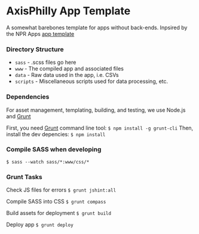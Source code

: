 # AxisPhilly App Template
A somewhat barebones template for apps without back-ends. Inpsired by the NPR Apps [app template](https://github.com/nprapps/app-template)

### Directory Structure

- `sass` - .scss files go here
- `www` - The compiled app and associated files
- `data` - Raw data used in the app, i.e. CSVs
- `scripts` -  Miscellaneous scripts used for data processing, etc.

### Dependencies
For asset management, templating, building, and testing, we use Node.js and [Grunt](http://www.gruntjs.com)

First, you need [Grunt](https://github.com/gruntjs/grunt-cli) command line tool:
`$ npm install -g grunt-cli`
Then, install the dev depencies:
`$ npm install`

### Compile SASS when developing
`$ sass --watch sass/*:www/css/*`

### Grunt Tasks

Check JS files for errors
`$ grunt jshint:all`

Compile SASS into CSS
`$ grunt compass`

Build assets for deployment
`$ grunt build`

Deploy app
`$ grunt deploy`
